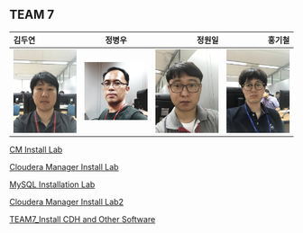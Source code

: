 ## TEAM 7
 김두연 | 정병우 | 정원일 | 홍기철
:------------ | :-----------: | -----------: | -----------:
<img src="https://github.com/wonill0718/hadoop/blob/master/image/TEAM7_%EA%B9%80%EB%91%90%EC%97%B0.JPG" width="150px"></img> | <img src="https://github.com/wonill0718/hadoop/blob/master/image/TEAM7_%EC%A0%95%EB%B3%91%EC%9A%B0.JPG" width="150px"></img> | <img src="https://github.com/wonill0718/hadoop/blob/master/image/TEAM7_%EC%A0%95%EC%9B%90%EC%9D%BC.JPG" width="150px"></img> | <img src="https://github.com/wonill0718/hadoop/blob/master/image/TEAM7_%ED%99%8D%EA%B8%B0%EC%B2%A0.JPG" width="150px"></img>


[CM Install Lab](https://github.com/wonill0718/hadoop/blob/master/TEAM7_CM%20Install%20Lab.md)

[Cloudera Manager Install Lab](https://github.com/wonill0718/hadoop/blob/master/TEAM7_Cloudera%20Manager%20Install%20Lab.md)

[MySQL Installation Lab](https://github.com/wonill0718/hadoop/blob/master/TEAM7_MySQL%20Installation%20Lab.md)

[Cloudera Manager Install Lab2](https://github.com/wonill0718/hadoop/blob/master/TEAM7_Cloudera%20Manager%20Install%20Lab2.md)

[TEAM7_Install CDH and Other Software](https://github.com/wonill0718/hadoop/blob/master/TEAM7_Install%20CDH%20and%20Other%20Software.md)

